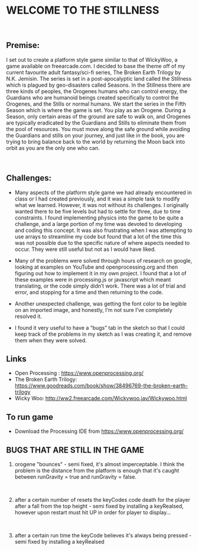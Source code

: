 # WELCOME TO THE STILLNESS
 
 <br>
 
 ## Premise:
 
I set out to create a platform style game similar to that of WickyWoo, a game available on freearcade.com. I decided to base the theme off of my current favourite adult fantasy/sci-fi series, The Broken Earth Trilogy by N.K. Jemisin. The series is set in a post-apocalyptic land called the Stillness which is plagued by geo-disasters called Seasons. In the Stillness there are three kinds of peoples, the Orogenes humans who can control energy, the Guardians who are humanoid beings created specifically to control the Orogenes, and the Stills or normal humans. We start the series in the Fifth Season which is where the game is set. You play as an Orogene. During a Season, only certain areas of the ground are safe to walk on, and Orogenes are typically eradicated by the Guardians and Stills to eliminate them from the pool of resources. You must move along the safe ground while avoiding the Guardians and stills on your journey, and just like in the book, you are trying to bring balance back to the world by returning the Moon back into orbit as you are the only one who can. 
 
 <br>
 
 ## Challenges:
 
* Many aspects of the platform style game we had already encountered in class or I had created previously, and it was a simple task to modify what we learned. However, it was not without its challenges. I originally wanted there to be five levels but had to settle for three, due to time constraints. I found implementing physics into the game to be quite a challenge, and a large portion of my time was devoted to developing and coding this concept. It was also frustrating when I was attempting to use arrays to streamline my code but found that a lot of the time this was not possible due to the specific nature of where aspects needed to occur. They were still useful but not as I would have liked. 
 
* Many of the problems were solved through hours of research on google, looking at examples on YouTube and openprocessing.org and then figuring out how to implement it in my own project. I found that a lot of these examples were in processing.js or javascript which meant translating, or the code simply didn’t work. There was a lot of trial and error, and stopping for a time and then returning to the code. 

* Another unexpected challenge, was getting the font color to be legible on an imported image, and honestly, I’m not sure I’ve completely resolved it. 

* I found it very useful to have a “bugs” tab in the sketch so that I could keep track of the problems in my sketch as I was creating it, and remove them when they were solved. 
 
## Links
* Open Processing : https://www.openprocessing.org/
* The Broken Earth Trilogy: https://www.goodreads.com/book/show/38496769-the-broken-earth-trilogy
* Wicky Woo: http://ww2.freearcade.com/Wickywoo.jav/Wickywoo.html
 
## To run game
* Download the Processing IDE from https://www.openprocessing.org/ 
 

 ## BUGS THAT ARE STILL IN THE GAME
 1. orogene "bounces" - semi fixed, it's almost imperceptable. I think the problem is the distance from the platform is enough that it's 
 caught between runGravity = true and runGravity = false.
 
 <br>
 
 2. after a certain number of resets the keyCodes code death for the player after a fall from the top height - semi fixed by installing a keyRealsed, however upon restart must hit UP in order for player to display...
  
 <br>
 
 3. after a certain run time the keyCode believes it's always being pressed - semi fixed by installing a keyRealsed
